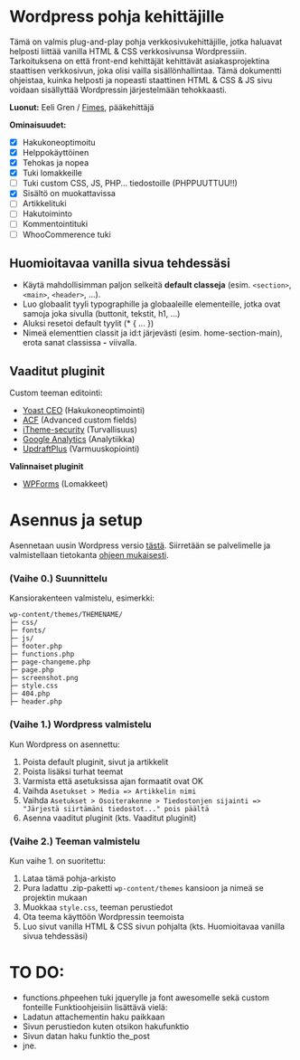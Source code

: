 
# Wordpress pohja kehittäjille
Tämä on valmis plug-and-play pohja verkkosivukehittäjille, jotka haluavat helposti liittää vanilla HTML & CSS verkkosivunsa Wordpressiin.
Tarkoituksena on että front-end kehittäjät kehittävät asiakasprojektina staattisen verkkosivun, joka olisi vailla sisällönhallintaa. Tämä dokumentti ohjeistaa, kuinka helposti ja nopeasti staattinen HTML & CSS & JS sivu voidaan sisällyttää Wordpressin järjestelmään tehokkaasti.

**Luonut:** Eeli Gren / [Fimes](https://fimes.fi), pääkehittäjä

**Ominaisuudet:**
- [X] Hakukoneoptimoitu
- [X] Helppokäyttöinen
- [X] Tehokas ja nopea
- [X] Tuki lomakkeille
- [ ] Tuki custom CSS, JS, PHP... tiedostoille (PHPPUUTTUU!!)
- [X] Sisältö on muokattavissa
- [ ] Artikkelituki
- [ ] Hakutoiminto
- [ ] Kommentointituki
- [ ] WhooCommerence tuki

## Huomioitavaa vanilla sivua tehdessäsi
- Käytä mahdollisimman paljon selkeitä **default classeja** (esim. `<section>`, `<main>`, `<header>`, ...).
- Luo globaalit tyyli typographille ja globaaleille elementeille, jotka ovat samoja joka sivulla (buttonit, tekstit, h1, ...)
- Aluksi resetoi default tyylit (* { ... })
- Nimeä elementtien classit ja id:t järjevästi (esim. home-section-main), erota sanat classissa **-** viivalla.

## Vaaditut pluginit
Custom teeman editointi:
- [Yoast CEO](https://fi.wordpress.org/plugins/wordpress-seo/)  (Hakukoneoptimointi)
- [ACF](https://fi.wordpress.org/plugins/advanced-custom-fields/) (Advanced custom fields)
- [iTheme-security]() (Turvallisuus)
- [Google Analytics](https://wordpress.org/plugins/google-analytics-for-wordpress/) (Analytiikka)
- [UpdraftPlus](https://fi.wordpress.org/plugins/updraftplus/) (Varmuuskopiointi)

**Valinnaiset pluginit**
- [WPForms](https://fi.wordpress.org/plugins/wpforms-lite/) (Lomakkeet)

# Asennus ja setup
Asennetaan uusin Wordpress versio [tästä](https://wordpress.org/latest.zip).
Siirretään se palvelimelle ja valmistellaan tietokanta [ohjeen mukaisesti](https://wordpress.org/support/article/how-to-install-wordpress/).

### (Vaihe 0.) Suunnittelu
Kansiorakenteen valmistelu, esimerkki:

```
wp-content/themes/THEMENAME/
├─ css/
├─ fonts/
├─ js/
├─ footer.php
├─ functions.php
├─ page-changeme.php
├─ page.php
├─ screenshot.png
├─ style.css
├─ 404.php
├─ header.php
```

### (Vaihe 1.) Wordpress valmistelu
Kun Wordpress on asennettu:
1. Poista default pluginit, sivut ja artikkelit
2. Poista lisäksi turhat teemat
3. Varmista että asetuksissa ajan formaatit ovat OK
4. Vaihda `Asetukset > Media => Artikkelin nimi`
5. Vaihda `Asetukset > Osoiterakenne > Tiedostonjen sijainti => "Järjestä siirtämäni tiedostot..." pois päältä`
6. Asenna vaaditut pluginit (kts. Vaaditut pluginit)

### (Vaihe 2.) Teeman valmistelu
Kun vaihe 1. on suoritettu:
1. Lataa tämä pohja-arkisto
2. Pura ladattu .zip-paketti `wp-content/themes` kansioon ja nimeä se projektin mukaan
3. Muokkaa `style.css`, teeman perustiedot
4. Ota teema käyttöön Wordpressin teemoista
5. Luo sivut vanilla HTML & CSS sivun pohjalta (kts. Huomioitavaa vanilla sivua tehdessäsi)


# TO DO:
- functions.phpeehen tuki jquerylle ja font awesomelle sekä custom fonteille
Funktioohjeisiin lisättävä vielä:
- Ladatun attachementin haku paikkaan
- Sivun perustiedon kuten otsikon hakufunktio
- Sivun datan haku funktio the_post
- jne.
